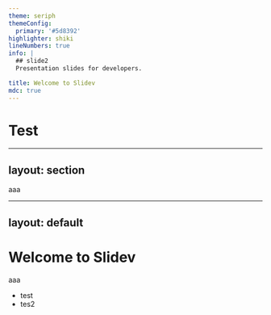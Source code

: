```yaml
---
theme: seriph
themeConfig:
  primary: '#5d8392'
highlighter: shiki
lineNumbers: true
info: |
  ## slide2
  Presentation slides for developers.

title: Welcome to Slidev
mdc: true
---
```


# Test

---
layout: section
---

aaa

---
layout: default
---

# Welcome to Slidev



aaa
- test
- tes2
